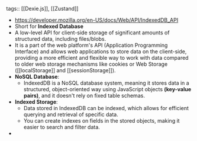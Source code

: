 tags:: [[Dexie.js]], [[Zustand]]

- https://developer.mozilla.org/en-US/docs/Web/API/IndexedDB_API
- Short for **Indexed Database**
- A low-level API for client-side storage of significant amounts of structured data, including files/blobs.
- It is a part of the web platform's API (Application Programming Interface) and allows web applications to store data on the client-side, providing a more efficient and flexible way to work with data compared to older web storage mechanisms like cookies or Web Storage ([[localStorage]] and [[sessionStorage]]).
- **NoSQL Database**:
	- IndexedDB is a NoSQL database system, meaning it stores data in a structured, object-oriented way using JavaScript objects **(key-value pairs)**, and it doesn't rely on fixed table schemas.
- **Indexed Storage**:
	- Data stored in IndexedDB can be indexed, which allows for efficient querying and retrieval of specific data.
	- You can create indexes on fields in the stored objects, making it easier to search and filter data.
-